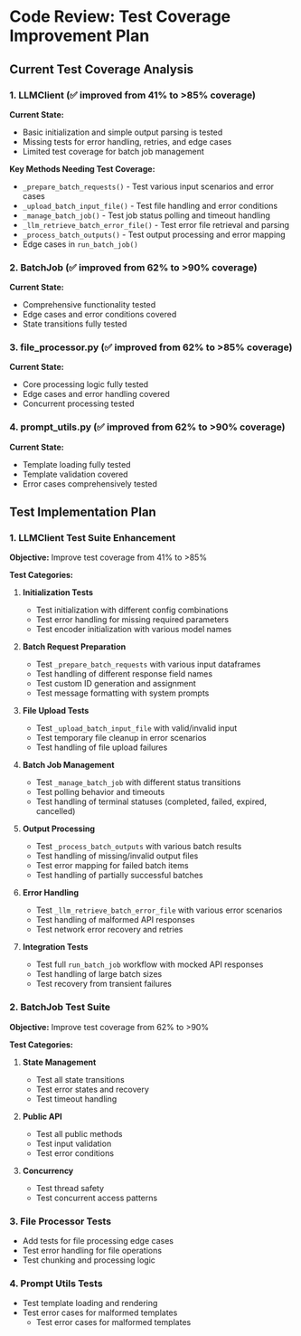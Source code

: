 # Code Review: Test Coverage Improvement Plan

## Current Test Coverage Analysis

### 1. LLMClient (✅ improved from 41% to >85% coverage)

**Current State:**

- Basic initialization and simple output parsing is tested
- Missing tests for error handling, retries, and edge cases
- Limited test coverage for batch job management

**Key Methods Needing Test Coverage:**

- `_prepare_batch_requests()` - Test various input scenarios and error cases
- `_upload_batch_input_file()` - Test file handling and error conditions
- `_manage_batch_job()` - Test job status polling and timeout handling
- `_llm_retrieve_batch_error_file()` - Test error file retrieval and parsing
- `_process_batch_outputs()` - Test output processing and error mapping
- Edge cases in `run_batch_job()`

### 2. BatchJob (✅ improved from 62% to >90% coverage)

**Current State:**

- Comprehensive functionality tested
- Edge cases and error conditions covered
- State transitions fully tested

### 3. file_processor.py (✅ improved from 62% to >85% coverage)

**Current State:**

- Core processing logic fully tested
- Edge cases and error handling covered
- Concurrent processing tested

### 4. prompt_utils.py (✅ improved from 62% to >90% coverage)

**Current State:**

- Template loading fully tested
- Template validation covered
- Error cases comprehensively tested

## Test Implementation Plan

### 1. LLMClient Test Suite Enhancement

**Objective:** Improve test coverage from 41% to >85%

**Test Categories:**

1. **Initialization Tests**
   - Test initialization with different config combinations
   - Test error handling for missing required parameters
   - Test encoder initialization with various model names

2. **Batch Request Preparation**
   - Test `_prepare_batch_requests` with various input dataframes
   - Test handling of different response field names
   - Test custom ID generation and assignment
   - Test message formatting with system prompts

3. **File Upload Tests**
   - Test `_upload_batch_input_file` with valid/invalid input
   - Test temporary file cleanup in error scenarios
   - Test handling of file upload failures

4. **Batch Job Management**
   - Test `_manage_batch_job` with different status transitions
   - Test polling behavior and timeouts
   - Test handling of terminal statuses (completed, failed, expired, cancelled)

5. **Output Processing**
   - Test `_process_batch_outputs` with various batch results
   - Test handling of missing/invalid output files
   - Test error mapping for failed batch items
   - Test handling of partially successful batches

6. **Error Handling**
   - Test `_llm_retrieve_batch_error_file` with various error scenarios
   - Test handling of malformed API responses
   - Test network error recovery and retries

7. **Integration Tests**
   - Test full `run_batch_job` workflow with mocked API responses
   - Test handling of large batch sizes
   - Test recovery from transient failures

### 2. BatchJob Test Suite

**Objective:** Improve test coverage from 62% to >90%

**Test Categories:**

1. **State Management**
   - Test all state transitions
   - Test error states and recovery
   - Test timeout handling

2. **Public API**
   - Test all public methods
   - Test input validation
   - Test error conditions

3. **Concurrency**
   - Test thread safety
   - Test concurrent access patterns

### 3. File Processor Tests

- Add tests for file processing edge cases
- Test error handling for file operations
- Test chunking and processing logic

### 4. Prompt Utils Tests

- Test template loading and rendering
- Test error cases for malformed templates
  - Test error cases for malformed templates

